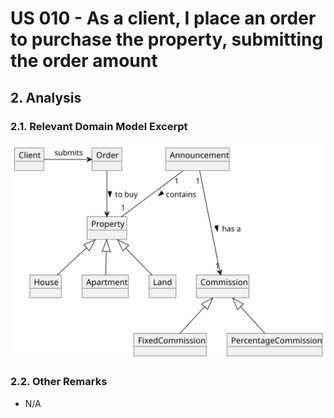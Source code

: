 # US 010 - As a client, I place an order to purchase the property, submitting the order amount

## 2. Analysis

### 2.1. Relevant Domain Model Excerpt 

![Domain Model](svg/US010-Domain%20Modal.svg)

### 2.2. Other Remarks

* N/A